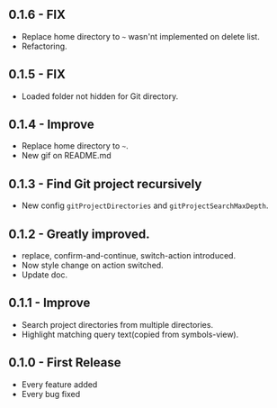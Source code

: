 ## 0.1.6 - FIX
- Replace home directory to `~` wasn'nt implemented on delete list.
- Refactoring.

## 0.1.5 - FIX
- Loaded folder not hidden for Git directory.

## 0.1.4 - Improve
- Replace home directory to `~`.
- New gif on README.md

## 0.1.3 - Find Git project recursively
- New config `gitProjectDirectories` and `gitProjectSearchMaxDepth`.

## 0.1.2 - Greatly improved.
- replace, confirm-and-continue, switch-action introduced.
- Now style change on action switched.
- Update doc.

## 0.1.1 - Improve
- Search project directories from multiple directories.
- Highlight matching query text(copied from symbols-view).

## 0.1.0 - First Release
* Every feature added
* Every bug fixed
